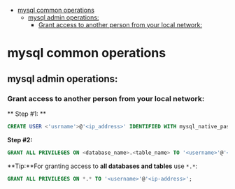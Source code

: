 <!--ts-->
   * [mysql common operations](#mysql-common-operations)
      * [mysql admin operations:](#mysql-admin-operations)
         * [Grant access to another person from your local network:](#grant-access-to-another-person-from-your-local-network)

<!-- Added by: gil_diy, at: 2018-09-25T20:07+03:00 -->

<!--te-->

# mysql common operations

## mysql admin operations:
### Grant access to another person from your local network:

** Step #1: **
```sql
CREATE USER <'usrname'>@'<ip_address>' IDENTIFIED WITH mysql_native_password BY '<password>';
```
**Step #2:**

```sql
GRANT ALL PRIVILEGES ON <database_name>.<table_name> TO '<username>'@'<ip-address>';
```


**Tip:**For granting access to **all databases and tables** use `*.*`:

```sql
GRANT ALL PRIVILEGES ON *.* TO '<username>'@'<ip-address>';
```
